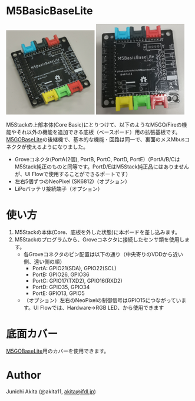 # M5BasicBaseLite

<img src="https://github.com/akita11/M5BasicBaseLite/blob/master/M5BasicBaseLite1.jpg" width="240px">

<img src="https://github.com/akita11/M5BasicBaseLite/blob/master/M5BasicBaseLite2.jpg" width="240px">

M5Stackの上部本体(Core Basic)にとりつけて、以下のようなM5GO/Fireの機能やそれ以外の機能を追加できる底板（ベースボード）用の拡張基板です。
[M5GOBaseLite](https://github.com/akita11/M5GOBaseLite)の後継機で、基本的な機能・回路は同一で、裏面のメスMbusコネクタが使えるようになりました。
- Groveコネクタ(PortA(2個), PortB, PortC, PortD, PortE)（PortA/B/CはM5Stack純正のものと同等です。PortD/EはM5Stack純正品にはありませんが、UI Flowで使用することができるポートです）
- 左右5個ずつのNeoPixel (SK6812)（オプション）
- LiPoバッテリ接続端子（オプション）

# 使い方
1. M5Stackの本体(Core、底板を外した状態)に本ボードを差し込みます。
2. M5Stackのプログラムから、Groveコネクタに接続したセンサ類を使用します。
   - 各Groveコネクタのピン配置は以下の通り（中央寄りのVDDから近い側、遠い側の順）
     - PortA: GPIO21(SDA), GPIO22(SCL)
     - PortB: GPIO26, GPIO36
     - PortC: GPIO17(TXD2), GPIO16(RXD2)
     - PortD: GPIO35, GPIO34
     - PortE: GPIO13, GPIO5
   - （オプション）左右のNeoPixelの制御信号はGPIO15につながっています。UI Flowでは、Hardware→RGB LED、から使用できます

# 底面カバー

[M5GOBaseLite](https://github.com/akita11/M5GOBaseLite)用のカバーを使用できます。

# Author

Junichi Akita (@akita11, akita@ifdl.jp)
